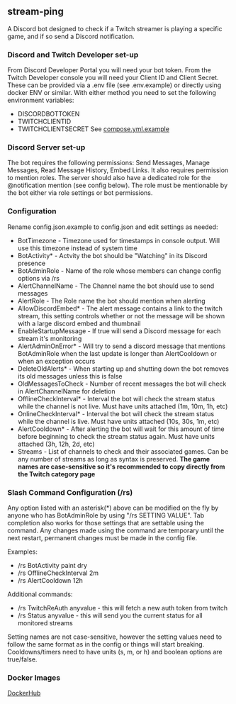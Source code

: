 ## stream-ping
A Discord bot designed to check if a Twitch streamer is playing a specific game, and if so send a Discord notification.
### Discord and Twitch Developer set-up
From Discord Developer Portal you will need your bot token. From the Twitch Developer console you will need your Client ID and Client Secret. These can be provided via a .env file (see .env.example) or directly using docker ENV or similar.
With either method you need to set the following environment variables:
- DISCORDBOTTOKEN
- TWITCHCLIENTID
- TWITCHCLIENTSECRET
See [compose.yml.example](compose.yml.example)
### Discord Server set-up
The bot requires the following permissions: Send Messages, Manage Messages, Read Message History, Embed Links. It also requires permission to mention roles.
The server should also have a dedicated role for the @notification mention (see config below). The role must be mentionable by the bot either via role settings or bot permissions.
### Configuration
Rename config.json.example to config.json and edit settings as needed:
- BotTimezone - Timezone used for timestamps in console output. Will use this timezone instead of system time
- BotActivity* - Actvity the bot should be "Watching" in its Discord presence
- BotAdminRole - Name of the role whose members can change config options via /rs
- AlertChannelName - The Channel name the bot should use to send messages
- AlertRole - The Role name the bot should mention when alerting
- AllowDiscordEmbed* - The alert message contains a link to the twitch stream, this setting controls whether or not the message will be shown with a large discord embed and thumbnail
- EnableStartupMessage - If true will send a Discord message for each stream it's monitoring
- AlertAdminOnError* - Will try to send a discord message that mentions BotAdminRole when the last update is longer than AlertCooldown or when an exception occurs
- DeleteOldAlerts* - When starting up and shutting down the bot removes its old messages unless this is false
- OldMessagesToCheck - Number of recent messages the bot will check in AlertChannelName for deletion
- OfflineCheckInterval* - Interval the bot will check the stream status while the channel is not live. Must have units attached (1m, 10m, 1h, etc) 
- OnlineCheckInterval* - Interval the bot will check the stream status while the channel is live. Must have units attached (10s, 30s, 1m, etc) 
- AlertCooldown* - After alerting the bot will wait for this amount of time before beginning to check the stream status again. Must have units attached (3h, 12h, 2d, etc) 
- Streams - List of channels to check and their associated games. Can be any number of streams as long as syntax is preserved. **The game names are case-sensitive so it's recommended to copy directly from the Twitch category page**
### Slash Command Configuration (/rs)
Any option listed with an asterisk(*) above can be modified on the fly by anyone who has BotAdminRole by using "/rs SETTING VALUE". Tab completion also works for those settings that are settable using the command.
Any changes made using the command are temporary until the next restart, permanent changes must be made in the config file.

Examples:
- /rs BotActivity paint dry
- /rs OfflineCheckInterval 2m
- /rs AlertCooldown 12h

Additional commands:
- /rs TwitchReAuth anyvalue - this will fetch a new auth token from twitch
- /rs Status anyvalue - this will send you the current status for all monitored streams

Setting names are not case-sensitive, however the setting values need to follow the same format as in the config or things will start breaking.
Cooldowns/timers need to have units (s, m, or h) and boolean options are true/false.
### Docker Images
[DockerHub](https://hub.docker.com/r/erkston/stream-ping)
